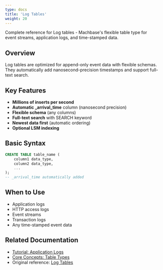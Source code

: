 ```yaml
---
type: docs
title: 'Log Tables'
weight: 20
---
```


Complete reference for Log tables - Machbase's flexible table type for event streams, application logs, and time-stamped data.

## Overview

Log tables are optimized for append-only event data with flexible schemas. They automatically add nanosecond-precision timestamps and support full-text search.

## Key Features

- **Millions of inserts per second**
- **Automatic _arrival_time** column (nanosecond precision)
- **Flexible schema** (any columns)
- **Full-text search** with SEARCH keyword
- **Newest data first** (automatic ordering)
- **Optional LSM indexing**

## Basic Syntax

```sql
CREATE TABLE table_name (
    column1 data_type,
    column2 data_type,
    ...
);
-- _arrival_time automatically added
```

## When to Use

- Application logs
- HTTP access logs
- Event streams
- Transaction logs
- Any time-stamped event data

## Related Documentation

- [Tutorial: Application Logs](../../tutorials/application-logs/)
- [Core Concepts: Table Types](../../core-concepts/table-types-overview/)
- Original reference: [Log Tables](../../../dbms/feature-table/log/)
